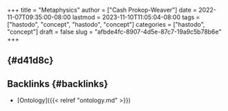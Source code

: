 +++
title = "Metaphysics"
author = ["Cash Prokop-Weaver"]
date = 2022-11-07T09:35:00-08:00
lastmod = 2023-11-10T11:05:04-08:00
tags = ["hastodo", "concept", "hastodo", "concept"]
categories = ["hastodo", "concept"]
draft = false
slug = "afbde4fc-8907-4d5e-87c7-19a9c5b78b6e"
+++

##  {#d41d8c}


## Backlinks {#backlinks}

-   [Ontology]({{< relref "ontology.md" >}})
